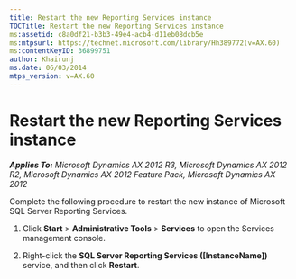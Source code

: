 ```yaml
---
title: Restart the new Reporting Services instance
TOCTitle: Restart the new Reporting Services instance
ms:assetid: c8a0df21-b3b3-49e4-acb4-d11eb08dcb5e
ms:mtpsurl: https://technet.microsoft.com/library/Hh389772(v=AX.60)
ms:contentKeyID: 36899751
author: Khairunj
ms.date: 06/03/2014
mtps_version: v=AX.60
---
```


# Restart the new Reporting Services instance 


_**Applies To:** Microsoft Dynamics AX 2012 R3, Microsoft Dynamics AX 2012 R2, Microsoft Dynamics AX 2012 Feature Pack, Microsoft Dynamics AX 2012_

Complete the following procedure to restart the new instance of Microsoft SQL Server Reporting Services.

1.  Click **Start** \> **Administrative Tools** \> **Services** to open the Services management console.

2.  Right-click the **SQL Server Reporting Services (\[InstanceName\])** service, and then click **Restart**.

  



